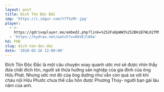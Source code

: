 ```yaml
---
layout: post
title: Đích Tôn Độc Đắc
img: 'https://i.imgur.com/t7fSzMr.jpg'
player:
  - >-
    https://gdriveplayer.me/embed2.php?link=%252FaDpWW3%252BHiB7WL02fMSDsQI6EsZSfy4niW6vTJj1D35uXwBwGQeULiCDPuseDaGA2x9jVlRaUsa%252FEom74R24UqfmAEYVkmpf7SQijtXEbjmn1GD51jiDLaPoH1V3nwG%252Bwv6aHNXNjxLejjSzJlTPaKUc%252FeGltjfliAeqxTtxTlmdkoD1sK5SkhjuXNshfhZ3ECOpWYDKyYbI%252FzikPLk7S3
  - 'https://hydrax.net/watch?v=0kVEJlA9a'
hd: FHD
slug: dich-ton-doc-dac
date: '2018-02-16 12:00:00'
---
```


Đích Tôn Độc Đắc là một câu chuyện xoay quanh ước mơ sẽ được nhìn thấy đứa chắt đích tôn, người sẽ thừa hưởng sản nghiệp của gia đình của ông Hữu Phát. Nhưng ước mơ đó của ông dường như vẫn còn quá xa vời khi cháu nội Hữu Phước chưa thể cầu hôn được Phương Thúy- người bạn gái lâu năm của anh.
